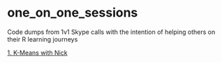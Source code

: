 # one_on_one_sessions
Code dumps from 1v1 Skype calls with the intention of helping others on their R learning journeys



[1. K-Means with Nick](https://github.com/FCrSTATS/one_on_one_sessions/blob/master/kmeans_with_nick.r)

